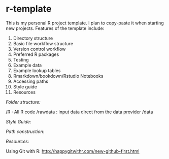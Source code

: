 # r-template
This is my personal R project template. I plan to copy-paste it when starting new projects. Features of the template include:

1)  Directory structure
2)  Basic file workflow structure
3)  Version control workflow
4)  Preferred R packages
5)  Testing
6)  Example data
7)  Example lookup tables
8)  Rmarkdown/bookdown/Rstudio Notebooks
9)  Accessing paths
10) Style guide
11) Resources


*Folder structure:*

/R : All R code
/rawdata : input data direct from the data provider
/data

*Style Guide:*


*Path construction:*


*Resources:*

Using Git with R: http://happygitwithr.com/new-github-first.html



